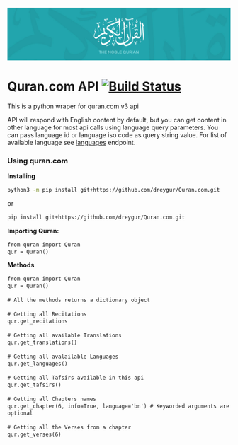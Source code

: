 <p align="center">
  <img alt="" style="{max-height: 50px}" src="./images/banner.png">
</p>

# Quran.com API [![Build Status](https://travis-ci.com/dreygur/Quran.com.svg?token=eWxPbQig1xhUqhPrMFx5&branch=master)](https://travis-ci.com/dreygur/Quran.com)
This is a python wraper for quran.com v3 api

API will respond with English content by default, but you can get content in other language for most api calls using language query parameters. You can pass language id or language iso code as query string value. For list of available language see [languages](https://quran.api-docs.io/v3/options/languages) endpoint.

### Using quran.com

__Installing__
```bash
python3 -m pip install git+https://github.com/dreygur/Quran.com.git
```
or
```bash
pip install git+https://github.com/dreygur/Quran.com.git
```

__Importing Quran:__
```python3
from quran import Quran
qur = Quran()
```

__Methods__
```python3
from quran import Quran
qur = Quran()

# All the methods returns a dictionary object

# Getting all Recitations
qur.get_recitations

# Getting all available Translations
qur.get_translations()

# Getting all avalailable Languages
qur.get_languages()

# Getting all Tafsirs available in this api
qur.get_tafsirs()

# Getting all Chapters names
qur.get_chapter(6, info=True, language='bn') # Keyworded arguments are optional

# Getting all the Verses from a chapter
qur.get_verses(6)
```